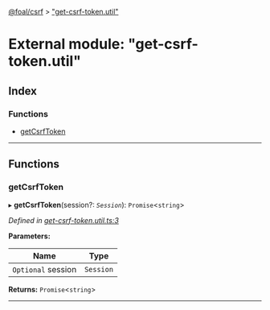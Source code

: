[@foal/csrf](../README.md) > ["get-csrf-token.util"](../modules/_get_csrf_token_util_.md)

# External module: "get-csrf-token.util"

## Index

### Functions

* [getCsrfToken](_get_csrf_token_util_.md#getcsrftoken)

---

## Functions

<a id="getcsrftoken"></a>

###  getCsrfToken

▸ **getCsrfToken**(session?: *`Session`*): `Promise`<`string`>

*Defined in [get-csrf-token.util.ts:3](https://github.com/FoalTS/foal/blob/538afb23/packages/csrf/src/get-csrf-token.util.ts#L3)*

**Parameters:**

| Name | Type |
| ------ | ------ |
| `Optional` session | `Session` |

**Returns:** `Promise`<`string`>

___

